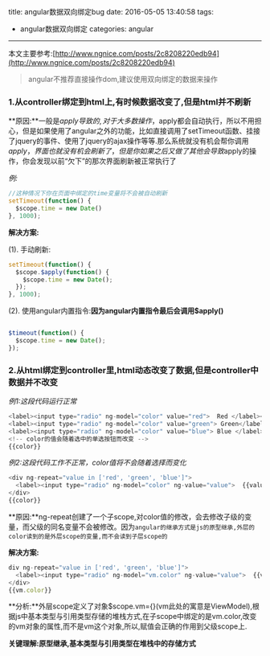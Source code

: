 title: angular数据双向绑定bug
date: 2016-05-05 13:40:58
tags: 
- angular数据双向绑定
categories: angular
---
本文主要参考:[http://www.ngnice.com/posts/2c8208220edb94](http://www.ngnice.com/posts/2c8208220edb94)

>angular不推荐直接操作dom,建议使用双向绑定的数据来操作

### 1.从controller绑定到html上,有时候数据改变了,但是html并不刷新

**原因:**一般是$apply导致的,对于大多数操作，$apply都会自动执行，所以不用担心，但是如果使用了angular之外的功能，比如直接调用了setTimeout函数、挂接了jquery的事件、使用了jquery的ajax操作等等.那么系统就没有机会帮你调用$apply，界面也就没有机会刷新了，但是你如果之后又做了其他会导致$apply的操作，你会发现以前“欠下”的那次界面刷新被正常执行了

*例:*
``` javascript
//这种情况下你在页面中绑定的time变量将不会被自动刷新
setTimeout(function() {
  $scope.time = new Date()
}, 1000);
```

**解决方案:**

(1). 手动刷新:
``` javascript
setTimeout(function() {
  $scope.$apply(function() {
    $scope.time = new Date();
  });
}, 1000);
```
(2). 使用angular内置指令:**因为angular内置指令最后会调用$apply()**
``` javascript

$timeout(function() {
  $scope.time = new Date();
});

```
<!-- more -->

### 2.从html绑定到controller里,html动态改变了数据,但是controller中数据并不改变
*例1:这段代码运行正常*
``` javascript
<label><input type="radio" ng-model="color" value="red">  Red </label><br/>
<label><input type="radio" ng-model="color" value="green"> Green</label><br/>
<label><input type="radio" ng-model="color" value="blue"> Blue </label><br/>
<!-- color的值会随着选中的单选按钮而改变 -->
{{color}}
```
*例2:这段代码工作不正常，color值将不会随着选择而变化*
``` javascript
<div ng-repeat="value in ['red', 'green', 'blue']">
  <label><input type="radio" ng-model="color" ng-value="value">  {{value}} </label>
</div>
{{color}}
```
**原因:**ng-repeat创建了一个子scope,对color值的修改，会去修改子级的变量，而父级的同名变量不会被修改。因为`angular的继承方式是js的原型继承,外层的color读到的是外层scope的变量,而不会读到子层scope的`

**解决方案:**
``` javascript
div ng-repeat="value in ['red', 'green', 'blue']">
  <label><input type="radio" ng-model="vm.color" ng-value="value">  {{value}} </label>
</div>
{{vm.color}}
```
**分析:**外层scope定义了对象$scope.vm={}(vm此处的寓意是ViewModel),根据js中基本类型与引用类型存储的堆栈方式,在子scope中绑定的是vm.color,改变的vm对象的属性,而不是vm这个对象,所以,赋值会正确的作用到父级scope上.

**关键理解:原型继承,基本类型与引用类型在堆栈中的存储方式**
